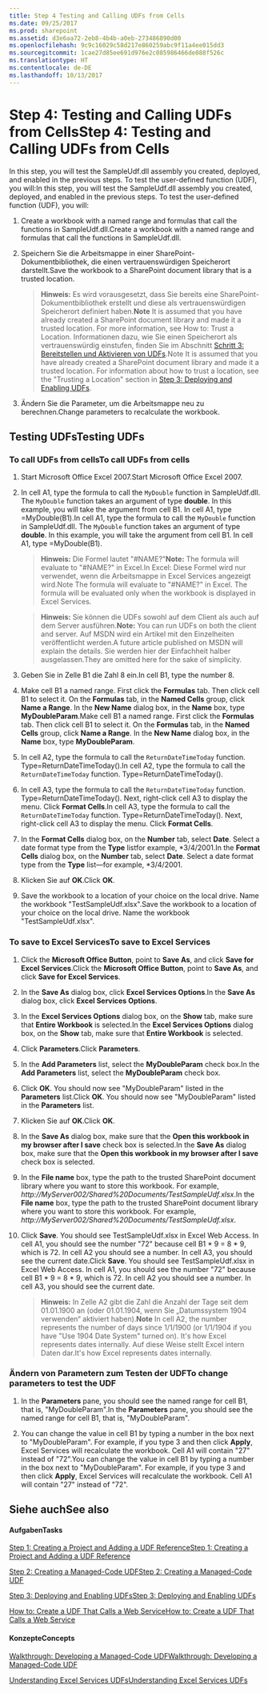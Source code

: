 ```yaml
---
title: Step 4 Testing and Calling UDFs from Cells
ms.date: 09/25/2017
ms.prod: sharepoint
ms.assetid: d3e6aa72-2eb8-4b4b-a0eb-273486890d00
ms.openlocfilehash: 9c9c16029c58d217e860259abc9f11a4ee015dd3
ms.sourcegitcommit: 1cae27d85ee691d976e2c085986466de088f526c
ms.translationtype: HT
ms.contentlocale: de-DE
ms.lasthandoff: 10/13/2017
---
```

# <a name="step-4-testing-and-calling-udfs-from-cells"></a><span data-ttu-id="180a8-102">Step 4: Testing and Calling UDFs from Cells</span><span class="sxs-lookup"><span data-stu-id="180a8-102">Step 4: Testing and Calling UDFs from Cells</span></span>

<span data-ttu-id="180a8-p101">In this step, you will test the SampleUdf.dll assembly you created, deployed, and enabled in the previous steps. To test the user-defined function (UDF), you will:</span><span class="sxs-lookup"><span data-stu-id="180a8-p101">In this step, you will test the SampleUdf.dll assembly you created, deployed, and enabled in the previous steps. To test the user-defined function (UDF), you will:</span></span>
  
    
    


1. <span data-ttu-id="180a8-105">Create a workbook with a named range and formulas that call the functions in SampleUdf.dll.</span><span class="sxs-lookup"><span data-stu-id="180a8-105">Create a workbook with a named range and formulas that call the functions in SampleUdf.dll.</span></span>
    
  
2. <span data-ttu-id="180a8-106">Speichern Sie die Arbeitsmappe in einer SharePoint-Dokumentbibliothek, die einen vertrauenswürdigen Speicherort darstellt.</span><span class="sxs-lookup"><span data-stu-id="180a8-106">Save the workbook to a SharePoint document library that is a trusted location.</span></span>
    
    > <span data-ttu-id="180a8-107">**Hinweis:** Es wird vorausgesetzt, dass Sie bereits eine SharePoint-Dokumentbibliothek erstellt und diese als vertrauenswürdigen Speicherort definiert haben.</span><span class="sxs-lookup"><span data-stu-id="180a8-107">**Note** It is assumed that you have already created a SharePoint document library and made it a trusted location. For more information, see  How to: Trust a Location.</span></span> <span data-ttu-id="180a8-108">Informationen dazu, wie Sie einen Speicherort als vertrauenswürdig einstufen, finden Sie im Abschnitt [Schritt 3: Bereitstellen und Aktivieren von UDFs](step-3-deploying-and-enabling-udfs.md).</span><span class="sxs-lookup"><span data-stu-id="180a8-108">Note It is assumed that you have already created a SharePoint document library and made it a trusted location. For information about how to trust a location, see the "Trusting a Location" section in  [Step 3: Deploying and Enabling UDFs](step-3-deploying-and-enabling-udfs.md).</span></span> 
3. <span data-ttu-id="180a8-109">Ändern Sie die Parameter, um die Arbeitsmappe neu zu berechnen.</span><span class="sxs-lookup"><span data-stu-id="180a8-109">Change parameters to recalculate the workbook.</span></span>
    
  

## <a name="testing-udfs"></a><span data-ttu-id="180a8-110">Testing UDFs</span><span class="sxs-lookup"><span data-stu-id="180a8-110">Testing UDFs</span></span>


### <a name="to-call-udfs-from-cells"></a><span data-ttu-id="180a8-111">To call UDFs from cells</span><span class="sxs-lookup"><span data-stu-id="180a8-111">To call UDFs from cells</span></span>


1. <span data-ttu-id="180a8-112">Start Microsoft Office Excel 2007.</span><span class="sxs-lookup"><span data-stu-id="180a8-112">Start Microsoft Office Excel 2007.</span></span>
    
  
2. <span data-ttu-id="180a8-p103">In cell A1, type the formula to call the  `MyDouble` function in SampleUdf.dll. The `MyDouble` function takes an argument of type **double**. In this example, you will take the argument from cell B1. In cell A1, type =MyDouble(B1).</span><span class="sxs-lookup"><span data-stu-id="180a8-p103">In cell A1, type the formula to call the  `MyDouble` function in SampleUdf.dll. The `MyDouble` function takes an argument of type **double**. In this example, you will take the argument from cell B1. In cell A1, type =MyDouble(B1).</span></span>
    
    > <span data-ttu-id="180a8-117">**Hinweis:** Die Formel lautet "#NAME?"</span><span class="sxs-lookup"><span data-stu-id="180a8-117">**Note:** The formula will evaluate to "#NAME?"</span></span> <span data-ttu-id="180a8-118">in Excel.</span><span class="sxs-lookup"><span data-stu-id="180a8-118">In Excel:</span></span> <span data-ttu-id="180a8-119">Diese Formel wird nur verwendet, wenn die Arbeitsmappe in Excel Services angezeigt wird.</span><span class="sxs-lookup"><span data-stu-id="180a8-119">Note The formula will evaluate to "#NAME?" in Excel. The formula will be evaluated only when the workbook is displayed in Excel Services.</span></span> 

    > <span data-ttu-id="180a8-120">**Hinweis:** Sie können die UDFs sowohl auf dem Client als auch auf dem Server ausführen.</span><span class="sxs-lookup"><span data-stu-id="180a8-120">**Note:** You can run UDFs on both the client and server.</span></span> <span data-ttu-id="180a8-121">Auf MSDN wird ein Artikel mit den Einzelheiten veröffentlicht werden.</span><span class="sxs-lookup"><span data-stu-id="180a8-121">A future article published on MSDN will explain the details.</span></span> <span data-ttu-id="180a8-122">Sie werden hier der Einfachheit halber ausgelassen.</span><span class="sxs-lookup"><span data-stu-id="180a8-122">They are omitted here for the sake of simplicity.</span></span> 
3. <span data-ttu-id="180a8-123">Geben Sie in Zelle B1 die Zahl 8 ein.</span><span class="sxs-lookup"><span data-stu-id="180a8-123">In cell B1, type the number 8.</span></span>
    
  
4. <span data-ttu-id="180a8-p106">Make cell B1 a named range. First click the **Formulas** tab. Then click cell B1 to select it. On the **Formulas** tab, in the **Named Cells** group, click **Name a Range**. In the **New Name** dialog box, in the **Name** box, type **MyDoubleParam**.</span><span class="sxs-lookup"><span data-stu-id="180a8-p106">Make cell B1 a named range. First click the **Formulas** tab. Then click cell B1 to select it. On the **Formulas** tab, in the **Named Cells** group, click **Name a Range**. In the **New Name** dialog box, in the **Name** box, type **MyDoubleParam**.</span></span>
    
  
5. <span data-ttu-id="180a8-p107">In cell A2, type the formula to call the  `ReturnDateTimeToday` function. Type=ReturnDateTimeToday().</span><span class="sxs-lookup"><span data-stu-id="180a8-p107">In cell A2, type the formula to call the  `ReturnDateTimeToday` function. Type=ReturnDateTimeToday().</span></span>
    
  
6. <span data-ttu-id="180a8-p108">In cell A3, type the formula to call the  `ReturnDateTimeToday` function. Type=ReturnDateTimeToday(). Next, right-click cell A3 to display the menu. Click **Format Cells**.</span><span class="sxs-lookup"><span data-stu-id="180a8-p108">In cell A3, type the formula to call the  `ReturnDateTimeToday` function. Type=ReturnDateTimeToday(). Next, right-click cell A3 to display the menu. Click **Format Cells**.</span></span>
    
  
7. <span data-ttu-id="180a8-p109">In the **Format Cells** dialog box, on the **Number** tab, select **Date**. Select a date format type from the **Type** listfor example, *3/4/2001.</span><span class="sxs-lookup"><span data-stu-id="180a8-p109">In the **Format Cells** dialog box, on the **Number** tab, select **Date**. Select a date format type from the **Type** list—for example, *3/4/2001.</span></span>
    
  
8. <span data-ttu-id="180a8-136">Klicken Sie auf **OK**.</span><span class="sxs-lookup"><span data-stu-id="180a8-136">Click **OK**.</span></span>
    
  
9. <span data-ttu-id="180a8-p110">Save the workbook to a location of your choice on the local drive. Name the workbook "TestSampleUdf.xlsx".</span><span class="sxs-lookup"><span data-stu-id="180a8-p110">Save the workbook to a location of your choice on the local drive. Name the workbook "TestSampleUdf.xlsx".</span></span> 
    
  

### <a name="to-save-to-excel-services"></a><span data-ttu-id="180a8-139">To save to Excel Services</span><span class="sxs-lookup"><span data-stu-id="180a8-139">To save to Excel Services</span></span>


1. <span data-ttu-id="180a8-140">Click the **Microsoft Office Button**, point to **Save As**, and click **Save for Excel Services**.</span><span class="sxs-lookup"><span data-stu-id="180a8-140">Click the **Microsoft Office Button**, point to **Save As**, and click **Save for Excel Services**.</span></span> 
    
  
2. <span data-ttu-id="180a8-141">In the **Save As** dialog box, click **Excel Services Options**.</span><span class="sxs-lookup"><span data-stu-id="180a8-141">In the **Save As** dialog box, click **Excel Services Options**.</span></span>
    
  
3. <span data-ttu-id="180a8-142">In the **Excel Services Options** dialog box, on the **Show** tab, make sure that **Entire Workbook** is selected.</span><span class="sxs-lookup"><span data-stu-id="180a8-142">In the **Excel Services Options** dialog box, on the **Show** tab, make sure that **Entire Workbook** is selected.</span></span>
    
  
4. <span data-ttu-id="180a8-143">Click **Parameters**.</span><span class="sxs-lookup"><span data-stu-id="180a8-143">Click **Parameters**.</span></span> 
    
  
5. <span data-ttu-id="180a8-144">In the **Add Parameters** list, select the **MyDoubleParam** check box.</span><span class="sxs-lookup"><span data-stu-id="180a8-144">In the **Add Parameters** list, select the **MyDoubleParam** check box.</span></span>
    
  
6. <span data-ttu-id="180a8-p111">Click **OK**. You should now see "MyDoubleParam" listed in the **Parameters** list.</span><span class="sxs-lookup"><span data-stu-id="180a8-p111">Click **OK**. You should now see "MyDoubleParam" listed in the **Parameters** list.</span></span>
    
  
7. <span data-ttu-id="180a8-147">Klicken Sie auf **OK**.</span><span class="sxs-lookup"><span data-stu-id="180a8-147">Click **OK**.</span></span>
    
  
8. <span data-ttu-id="180a8-148">In the **Save As** dialog box, make sure that the **Open this workbook in my browser after I save** check box is selected.</span><span class="sxs-lookup"><span data-stu-id="180a8-148">In the **Save As** dialog box, make sure that the **Open this workbook in my browser after I save** check box is selected.</span></span>
    
  
9. <span data-ttu-id="180a8-p112">In the **File name** box, type the path to the trusted SharePoint document library where you want to store this workbook. For example, _http://MyServer002/Shared%20Documents/TestSampleUdf.xlsx_.</span><span class="sxs-lookup"><span data-stu-id="180a8-p112">In the **File name** box, type the path to the trusted SharePoint document library where you want to store this workbook. For example, _http://MyServer002/Shared%20Documents/TestSampleUdf.xlsx_.</span></span>
    
  
10. <span data-ttu-id="180a8-p113">Click **Save**. You should see TestSampleUdf.xlsx in Excel Web Access. In cell A1, you should see the number "72" because cell B1 * 9 = 8 * 9, which is 72. In cell A2 you should see a number. In cell A3, you should see the current date.</span><span class="sxs-lookup"><span data-stu-id="180a8-p113">Click **Save**. You should see TestSampleUdf.xlsx in Excel Web Access. In cell A1, you should see the number "72" because cell B1 * 9 = 8 * 9, which is 72. In cell A2 you should see a number. In cell A3, you should see the current date.</span></span> 
    
    > <span data-ttu-id="180a8-156">**Hinweis:** In Zelle A2 gibt die Zahl die Anzahl der Tage seit dem 01.01.1900 an (oder 01.01.1904, wenn Sie „Datumssystem 1904 verwenden“ aktiviert haben).</span><span class="sxs-lookup"><span data-stu-id="180a8-156">**Note** In cell A2, the number represents the number of days since 1/1/1900 (or 1/1/1904 if you have "Use 1904 Date System" turned on). It's how Excel represents dates internally.</span></span> <span data-ttu-id="180a8-157">Auf diese Weise stellt Excel intern Daten dar.</span><span class="sxs-lookup"><span data-stu-id="180a8-157">It's how Excel represents dates internally.</span></span> 

### <a name="to-change-parameters-to-test-the-udf"></a><span data-ttu-id="180a8-158">Ändern von Parametern zum Testen der UDF</span><span class="sxs-lookup"><span data-stu-id="180a8-158">To change parameters to test the UDF</span></span>


1. <span data-ttu-id="180a8-159">In the **Parameters** pane, you should see the named range for cell B1, that is, "MyDoubleParam".</span><span class="sxs-lookup"><span data-stu-id="180a8-159">In the **Parameters** pane, you should see the named range for cell B1, that is, "MyDoubleParam".</span></span>
    
  
2. <span data-ttu-id="180a8-p115">You can change the value in cell B1 by typing a number in the box next to "MyDoubleParam". For example, if you type 3 and then click **Apply**, Excel Services will recalculate the workbook. Cell A1 will contain "27" instead of "72".</span><span class="sxs-lookup"><span data-stu-id="180a8-p115">You can change the value in cell B1 by typing a number in the box next to "MyDoubleParam". For example, if you type 3 and then click **Apply**, Excel Services will recalculate the workbook. Cell A1 will contain "27" instead of "72".</span></span> 
    
  

## <a name="see-also"></a><span data-ttu-id="180a8-163">Siehe auch</span><span class="sxs-lookup"><span data-stu-id="180a8-163">See also</span></span>


#### <a name="tasks"></a><span data-ttu-id="180a8-164">Aufgaben</span><span class="sxs-lookup"><span data-stu-id="180a8-164">Tasks</span></span>


  
    
    
 [<span data-ttu-id="180a8-165">Step 1: Creating a Project and Adding a UDF Reference</span><span class="sxs-lookup"><span data-stu-id="180a8-165">Step 1: Creating a Project and Adding a UDF Reference</span></span>](step-1-creating-a-project-and-adding-a-udf-reference.md)
  
    
    
 [<span data-ttu-id="180a8-166">Step 2: Creating a Managed-Code UDF</span><span class="sxs-lookup"><span data-stu-id="180a8-166">Step 2: Creating a Managed-Code UDF</span></span>](step-2-creating-a-managed-code-udf.md)
  
    
    
 [<span data-ttu-id="180a8-167">Step 3: Deploying and Enabling UDFs</span><span class="sxs-lookup"><span data-stu-id="180a8-167">Step 3: Deploying and Enabling UDFs</span></span>](step-3-deploying-and-enabling-udfs.md)
  
    
    
 [<span data-ttu-id="180a8-168">How to: Create a UDF That Calls a Web Service</span><span class="sxs-lookup"><span data-stu-id="180a8-168">How to: Create a UDF That Calls a Web Service</span></span>](how-to-create-a-udf-that-calls-a-web-service.md)
#### <a name="concepts"></a><span data-ttu-id="180a8-169">Konzepte</span><span class="sxs-lookup"><span data-stu-id="180a8-169">Concepts</span></span>


  
    
    
 [<span data-ttu-id="180a8-170">Walkthrough: Developing a Managed-Code UDF</span><span class="sxs-lookup"><span data-stu-id="180a8-170">Walkthrough: Developing a Managed-Code UDF</span></span>](walkthrough-developing-a-managed-code-udf.md)
  
    
    
 [<span data-ttu-id="180a8-171">Understanding Excel Services UDFs</span><span class="sxs-lookup"><span data-stu-id="180a8-171">Understanding Excel Services UDFs</span></span>](understanding-excel-services-udfs.md)
